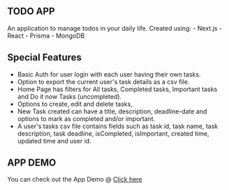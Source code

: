 ## TODO APP
An application to manage todos in your daily life.
Created using:
    - Next.js
    - React
    - Prisma
    - MongoDB

## Special Features
 - Basic Auth for user login with each user having their own tasks.
 - Option to export the current user's task details as a csv file.
 - Home Page has filters for All tasks, Completed tasks, Important tasks and Do it now Tasks (uncompleted).
 - Options to create, edit and delete tasks,
 - New Task created can have a title, description, deadline-date and options to mark as completed and/or important.
 - A user's tasks csv file contains fields such as task id, task name, task description, task deadline, isCompleted, isImportant, created time, updated time and user id.

## APP DEMO
You can check out the App Demo @ [Click here](https://todo-bbgr-ma7f1rcsz-androns-projects.vercel.app/)
